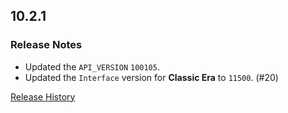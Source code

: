 ## 10.2.1

### Release Notes

- Updated the `API_VERSION` `100105`.
- Updated the `Interface` version for **Classic Era** to `11500`. (#20)

[Release History](https://github.com/SFX-WoW/Masque_Fusion/wiki/History)
